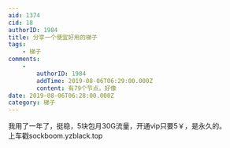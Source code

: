 ```yaml
---
aid: 1374
cid: 18
authorID: 1984
title: 分享一个便宜好用的梯子
tags:
    - 梯子
comments:
    -
        authorID: 1984
        addTime: 2019-08-06T06:29:00.000Z
        content: 有79个节点，好像
date: 2019-08-06T06:28:00.000Z
category: 梯子
---
```


我用了一年了，挺稳，5块包月30G流量，开通vip只要5￥，是永久的。  
上车戳sockboom.yzblack.top
